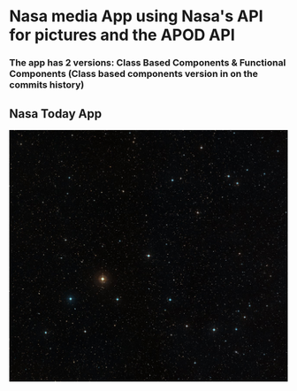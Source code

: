 # Nasa media App using Nasa's API for pictures and the APOD API

### The app has 2 versions: Class Based Components & Functional Components (Class based components version in on the commits history)

## Nasa Today App

![Alt text](src/assets/images/background.jpg?raw=true 'Title')
